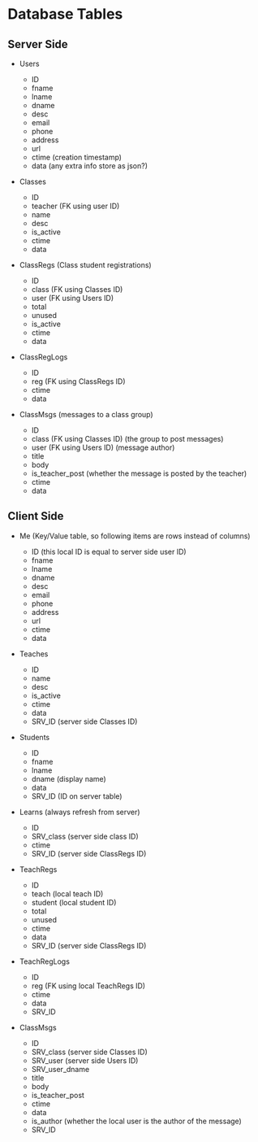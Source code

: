 # Database Tables

## Server Side
* Users
    * ID
    * fname
    * lname
    * dname
    * desc
    * email
    * phone
    * address
    * url
    * ctime (creation timestamp)
    * data (any extra info store as json?)

* Classes
    * ID
    * teacher (FK using user ID)
    * name
    * desc
    * is_active
    * ctime
    * data

* ClassRegs (Class student registrations)
    * ID
    * class (FK using Classes ID)
    * user (FK using Users ID)
    * total
    * unused
    * is_active
    * ctime
    * data

* ClassRegLogs
    * ID 
    * reg (FK using ClassRegs ID)
    * ctime
    * data

* ClassMsgs (messages to a class group)
    * ID
    * class (FK using Classes ID) (the group to post messages)
    * user (FK using Users ID) (message author)
    * title
    * body
    * is_teacher_post (whether the message is posted by the teacher)
    * ctime
    * data

## Client Side
* Me (Key/Value table, so following items are rows instead of columns)
    * ID (this local ID is equal to server side user ID)
    * fname
    * lname
    * dname
    * desc
    * email
    * phone
    * address
    * url
    * ctime
    * data

* Teaches
    * ID
    * name
    * desc
    * is_active
    * ctime
    * data
    * SRV_ID (server side Classes ID)

* Students
    * ID
    * fname
    * lname
    * dname (display name)
    * data
    * SRV_ID (ID on server table)

* Learns (always refresh from server)
    * ID
    * SRV_class (server side class ID)
    * ctime
    * SRV_ID (server side ClassRegs ID)

* TeachRegs
    * ID
    * teach (local teach ID)
    * student (local student ID)
    * total
    * unused
    * ctime
    * data
    * SRV_ID (server side ClassRegs ID)

* TeachRegLogs
    * ID
    * reg (FK using local TeachRegs ID)
    * ctime
    * data
    * SRV_ID

* ClassMsgs 
    * ID
    * SRV_class (server side Classes ID)
    * SRV_user (server side Users ID)
    * SRV_user_dname
    * title
    * body
    * is_teacher_post
    * ctime
    * data
    * is_author (whether the local user is the author of the message)
    * SRV_ID

